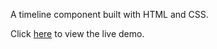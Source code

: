 A timeline component built with HTML and CSS.

Click [here](https://marcel-erasmus.github.io/web-component-timeline/) to view the live demo.
